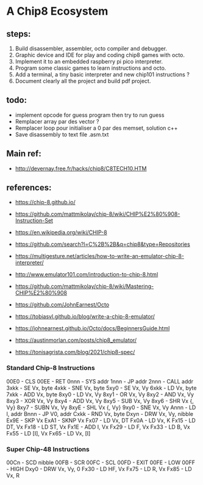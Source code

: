 # A Chip8 Ecosystem

## steps:
1. Build disassembler, assembler, octo compiler and debugger.
2. Graphic device and IDE for play and coding chip8 games with octo.
3. Implement it to an embedded raspberry pi pico interpreter.
4. Program some classic games to learn instructions and octo.
5. Add a terminal, a tiny basic interpreter and new chip101 instructions ?
6. Document clearly all the project and build pdf project.

## todo:
* implement opcode for guess program then try to run guess
* Remplacer array par des vector ?
* Remplacer loop pour initialiser a 0 par des memset, solution c++
* Save disassembly to text file <filename>.asm.txt

## Main ref:
* http://devernay.free.fr/hacks/chip8/C8TECH10.HTM

## references:
* https://chip-8.github.io/
* https://github.com/mattmikolay/chip-8/wiki/CHIP%E2%80%908-Instruction-Set
* https://en.wikipedia.org/wiki/CHIP-8

* https://github.com/search?l=C%2B%2B&q=chip8&type=Repositories

* https://multigesture.net/articles/how-to-write-an-emulator-chip-8-interpreter/
* http://www.emulator101.com/introduction-to-chip-8.html
* https://github.com/mattmikolay/chip-8/wiki/Mastering-CHIP%E2%80%908
* https://github.com/JohnEarnest/Octo
* https://tobiasvl.github.io/blog/write-a-chip-8-emulator/
* https://johnearnest.github.io/Octo/docs/BeginnersGuide.html
* https://austinmorlan.com/posts/chip8_emulator/
* https://tonisagrista.com/blog/2021/chip8-spec/

### Standard Chip-8 Instructions
00E0 - CLS
00EE - RET
0nnn - SYS addr
1nnn - JP addr
2nnn - CALL addr
3xkk - SE Vx, byte
4xkk - SNE Vx, byte
5xy0 - SE Vx, Vy
6xkk - LD Vx, byte
7xkk - ADD Vx, byte
8xy0 - LD Vx, Vy
8xy1 - OR Vx, Vy
8xy2 - AND Vx, Vy
8xy3 - XOR Vx, Vy
8xy4 - ADD Vx, Vy
8xy5 - SUB Vx, Vy
8xy6 - SHR Vx {, Vy}
8xy7 - SUBN Vx, Vy
8xyE - SHL Vx {, Vy}
9xy0 - SNE Vx, Vy
Annn - LD I, addr
Bnnn - JP V0, addr
Cxkk - RND Vx, byte
Dxyn - DRW Vx, Vy, nibble
Ex9E - SKP Vx
ExA1 - SKNP Vx
Fx07 - LD Vx, DT
Fx0A - LD Vx, K
Fx15 - LD DT, Vx
Fx18 - LD ST, Vx
Fx1E - ADD I, Vx
Fx29 - LD F, Vx
Fx33 - LD B, Vx
Fx55 - LD [I], Vx
Fx65 - LD Vx, [I]
### Super Chip-48 Instructions
00Cn - SCD nibble
00FB - SCR
00FC - SCL
00FD - EXIT
00FE - LOW
00FF - HIGH
Dxy0 - DRW Vx, Vy, 0
Fx30 - LD HF, Vx
Fx75 - LD R, Vx
Fx85 - LD Vx, R